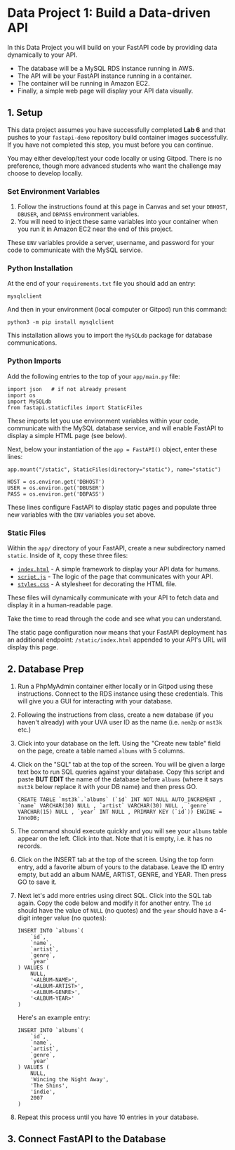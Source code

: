 # Data Project 1: Build a Data-driven API

In this Data Project you will build on your FastAPI code by providing data dynamically to your API.

- The database will be a MySQL RDS instance running in AWS.
- The API will be your FastAPI instance running in a container.
- The container will be running in Amazon EC2.
- Finally, a simple web page will display your API data visually.

## 1. Setup

This data project assumes you have successfully completed **Lab 6** and that pushes to your `fastapi-demo` repository build container images successfully. If you have not completed this step, you must before you can continue.

You may either develop/test your code locally or using Gitpod. There is no preference, though more advanced students who want the challenge may choose to develop locally.

### Set Environment Variables

1. Follow the instructions found at this page in Canvas and set your `DBHOST`, `DBUSER`, and `DBPASS` environment variables.
2. You will need to inject these same variables into your container when you run it in Amazon EC2 near the end of this project.

These `ENV` variables provide a server, username, and password for your code to communicate with the MySQL service.

### Python Installation

At the end of your `requirements.txt` file you should add an entry:
```
mysqlclient
```
And then in your environment (local computer or Gitpod) run this command:
```
python3 -m pip install mysqlclient
```

This installation allows you to import the `MySQLdb` package for database communications.

### Python Imports

Add the following entries to the top of your `app/main.py` file:

```
import json   # if not already present
import os
import MySQLdb
from fastapi.staticfiles import StaticFiles
```
These imports let you use environment variables within your code, communicate with the MySQL database service, and will enable FastAPI to display a simple HTML page (see below).

Next, below your instantiation of the `app = FastAPI()` object, enter these lines:

```
app.mount("/static", StaticFiles(directory="static"), name="static")

HOST = os.environ.get('DBHOST')
USER = os.environ.get('DBUSER')
PASS = os.environ.get('DBPASS')
```
These lines configure FastAPI to display static pages and populate three new variables with the `ENV` variables you set above.


### Static Files

Within the `app/` directory of your FastAPI, create a new subdirectory named `static`. Inside of it, copy these three files:

- [`index.html`](static/index.html) - A simple framework to display your API data for humans.
- [`script.js`](static/script.js) - The logic of the page that communicates with your API.
- [`styles.css`](static/styles.css) - A stylesheet for decorating the HTML file.

These files will dynamically communicate with your API to fetch data and display it in a human-readable page.

Take the time to read through the code and see what you can understand.

The static page configuration now means that your FastAPI deployment has an additional endpoint: `/static/index.html` appended to your API's URL will display this page.

## 2. Database Prep

1. Run a PhpMyAdmin container either locally or in Gitpod using these instructions. Connect to the RDS instance using these credentials. This will give you a GUI for interacting with your database.

2. Following the instructions from class, create a new database (if you haven't already) with your UVA user ID as the name (i.e. `nem2p` or `mst3k` etc.)

3. Click into your database on the left. Using the "Create new table" field on the page, create a table named `albums` with 5 columns.

4. Click on the "SQL" tab at the top of the screen. You will be given a large text box to run SQL queries against your database. 
Copy this script and paste **BUT EDIT** the name of the database before `albums` (where it says `mst3k` below replace it with your DB name) and then press GO.

    ```
    CREATE TABLE `mst3k`.`albums` (`id` INT NOT NULL AUTO_INCREMENT , `name` VARCHAR(30) NULL , `artist` VARCHAR(30) NULL , `genre` VARCHAR(15) NULL , `year` INT NULL , PRIMARY KEY (`id`)) ENGINE = InnoDB;
    ```

5. The command should execute quickly and you will see your `albums` table appear on the left. Click into that. Note that it is empty, i.e. it has no records.

6. Click on the INSERT tab at the top of the screen. Using the top form entry, add a favorite album of yours to the database. Leave the ID entry empty, but add an album NAME, ARTIST, GENRE, and YEAR. Then press GO to save it.

7. Next let's add more entries using direct SQL. Click into the SQL tab again. Copy the code below and modify it for another entry. The `id` should have the value of `NULL` (no quotes) and the `year` should have a 4-digit integer value (no quotes):

    ```
    INSERT INTO `albums`(
        `id`, 
        `name`, 
        `artist`, 
        `genre`, 
        `year`
    ) VALUES (
        NULL,
        '<ALBUM-NAME>',
        '<ALBUM-ARTIST>',
        '<ALBUM-GENRE>',
        '<ALBUM-YEAR>'
    )
    ```

    Here's an example entry:

    ```
    INSERT INTO `albums`(
        `id`, 
        `name`, 
        `artist`, 
        `genre`, 
        `year`
    ) VALUES (
        NULL,
        'Wincing the Night Away',
        'The Shins',
        'indie',
        2007
    )

8. Repeat this process until you have 10 entries in your database.

## 3. Connect FastAPI to the Database